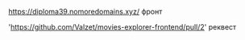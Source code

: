 https://diploma39.nomoredomains.xyz/ фронт
  
'https://github.com/Valzet/movies-explorer-frontend/pull/2' реквест